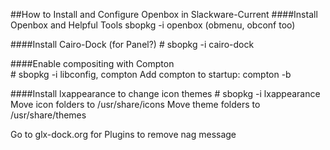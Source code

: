 ##How to Install and Configure Openbox in Slackware-Current
####Install Openbox and Helpful Tools
	sbopkg -i openbox (obmenu, obconf too)

####Install Cairo-Dock (for Panel?)
	# sbopkg -i cairo-dock

####Enable compositing with Compton<br>
	# sbopkg -i libconfig, compton
Add compton to startup: compton -b

####Install lxappearance to change icon themes
	# sbopkg -i lxappearance
Move icon folders to /usr/share/icons
Move theme folders to /usr/share/themes


	
	
	
Go to glx-dock.org for Plugins to remove nag message 
